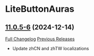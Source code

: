 # LiteButtonAuras

## [11.0.5-6](https://github.com/xod-wow/LiteButtonAuras/tree/11.0.5-6) (2024-12-14)
[Full Changelog](https://github.com/xod-wow/LiteButtonAuras/compare/11.0.5-5...11.0.5-6) [Previous Releases](https://github.com/xod-wow/LiteButtonAuras/releases)

- Update zhCN and zhTW localizations  
